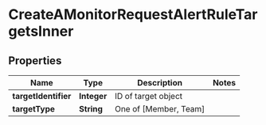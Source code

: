 

# CreateAMonitorRequestAlertRuleTargetsInner


## Properties

| Name | Type | Description | Notes |
|------------ | ------------- | ------------- | -------------|
|**targetIdentifier** | **Integer** | ID of target object |  |
|**targetType** | **String** | One of [Member, Team] |  |




